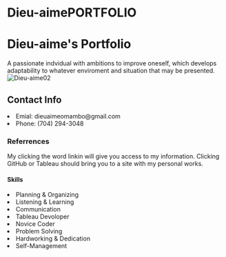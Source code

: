 # Dieu-aimePORTFOLIO
<!DOCTYPE html>
<html lang="en">
<head>
     <meta charset="UTF-8">
     <meta http-equiv="X-UA-Compatible" content="IE=edge">
     <meta name="viewport" content="width=device-width, initial-scale=1.0">
     <title>Document</title>
</head>
<body>
  <h1 class= "Main Header(Title)">Dieu-aime's Portfolio </h1>
 <section id- "About Me">
  <d1 class= "Brief Biography">A passionate indvidual with ambitions to improve oneself, which develops adaptability to whatever enviroment and situation that may be presented.</d1>
  <!-- photo -->
     <img src="Dieu-aime02.jpg" alt="Dieu-aime02">
   </section>
<section>
 <h2> Contact Info </h2>
 <u1>
      <li>Emial: dieuaimeomambo@gmail.com </li>
      <li>Phone:  (704) 294-3048</li>
 </u1>
 </section>
 <section>
  <h3>Referrences</h3>
  <d2> My clicking the word linkin <link rel="linkin" href="https://www.linkedin.com/in/dieu-aime-omambo-83044b265/"> will give you access to my information. Clicking GitHub <link rel="GitHub" href="https://github.com/Supersymbol"> or Tableau <link rel="Tableau" href="https://public.tableau.com/app/profile/dieu.aime.omambo"> should bring you to a site with my personal works.</d2>
 </section>
     <section>
     <h4>Skills</h4>
  <u1>
     <li>Planning & Organizing</li>
     <li>Listening & Learning</li>
     <li>Communication</li>
     <li>Tableau Devoloper</li>
     <li>Novice Coder</li>
     <li>Problem Solving</li>
     <li>Hardworking & Dedication</li>
    <li>Self-Management</li>
</u1>
     </section>
  <!-- -->
  <!-- -->
     <footer>
     </footer>
 </body>
